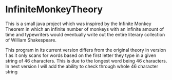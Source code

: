 # InfiniteMonkeyTheory
This is a small java project which was inspired by the Infinite Monkey Theorem in which an infinite number of monkeys with an infinite amount of time and typewriters would eventually write out the entire literary collection of William Shakespeare. 

This program in its current version differs from the original theory in version 1 as it only scans for words based on the first letter they type in a given string of 46 characters. This is due to the longest word being 46 characters. In next version I will add the ability to check through whole 46 character string
